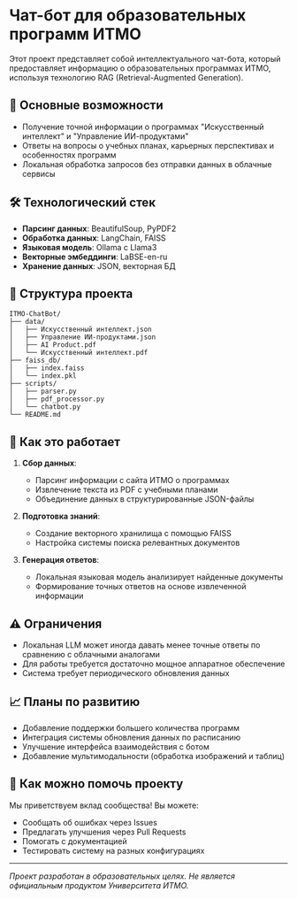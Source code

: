 # Чат-бот для образовательных программ ИТМО

Этот проект представляет собой интеллектуального чат-бота, который предоставляет информацию о образовательных программах ИТМО, используя технологию RAG (Retrieval-Augmented Generation).

## 📌 Основные возможности

- Получение точной информации о программах "Искусственный интеллект" и "Управление ИИ-продуктами"
- Ответы на вопросы о учебных планах, карьерных перспективах и особенностях программ
- Локальная обработка запросов без отправки данных в облачные сервисы

## 🛠️ Технологический стек

- **Парсинг данных**: BeautifulSoup, PyPDF2
- **Обработка данных**: LangChain, FAISS
- **Языковая модель**: Ollama с Llama3
- **Векторные эмбеддинги**: LaBSE-en-ru
- **Хранение данных**: JSON, векторная БД

## 📂 Структура проекта

```
ITMO-ChatBot/
├── data/
│   ├── Искусственный интеллект.json
│   ├── Управление ИИ-продуктами.json
│   ├── AI Product.pdf
│   └── Искусственный интеллект.pdf
├── faiss_db/
│   ├── index.faiss
│   └── index.pkl
├── scripts/
│   ├── parser.py
│   ├── pdf_processor.py
│   └── chatbot.py
└── README.md
```

## 🚀 Как это работает

1. **Сбор данных**:
   - Парсинг информации с сайта ИТМО о программах
   - Извлечение текста из PDF с учебными планами
   - Объединение данных в структурированные JSON-файлы

2. **Подготовка знаний**:
   - Создание векторного хранилища с помощью FAISS
   - Настройка системы поиска релевантных документов

3. **Генерация ответов**:
   - Локальная языковая модель анализирует найденные документы
   - Формирование точных ответов на основе извлеченной информации


## ⚠️ Ограничения

- Локальная LLM может иногда давать менее точные ответы по сравнению с облачными аналогами
- Для работы требуется достаточно мощное аппаратное обеспечение
- Система требует периодического обновления данных

## 📈 Планы по развитию

- Добавление поддержки большего количества программ
- Интеграция системы обновления данных по расписанию
- Улучшение интерфейса взаимодействия с ботом
- Добавление мультимодальности (обработка изображений и таблиц)

## 🤝 Как можно помочь проекту

Мы приветствуем вклад сообщества! Вы можете:
- Сообщать об ошибках через Issues
- Предлагать улучшения через Pull Requests
- Помогать с документацией
- Тестировать систему на разных конфигурациях

---

*Проект разработан в образовательных целях. Не является официальным продуктом Университета ИТМО.*
